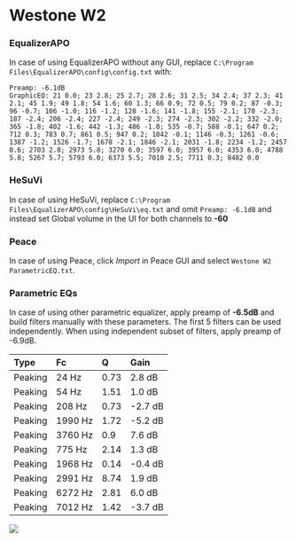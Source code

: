 # Westone W2

### EqualizerAPO
In case of using EqualizerAPO without any GUI, replace `C:\Program Files\EqualizerAPO\config\config.txt`
with:
```
Preamp: -6.1dB
GraphicEQ: 21 0.0; 23 2.8; 25 2.7; 28 2.6; 31 2.5; 34 2.4; 37 2.3; 41 2.1; 45 1.9; 49 1.8; 54 1.6; 60 1.3; 66 0.9; 72 0.5; 79 0.2; 87 -0.3; 96 -0.7; 106 -1.0; 116 -1.2; 128 -1.6; 141 -1.8; 155 -2.1; 170 -2.3; 187 -2.4; 206 -2.4; 227 -2.4; 249 -2.3; 274 -2.3; 302 -2.2; 332 -2.0; 365 -1.8; 402 -1.6; 442 -1.3; 486 -1.0; 535 -0.7; 588 -0.1; 647 0.2; 712 0.3; 783 0.7; 861 0.5; 947 0.2; 1042 -0.1; 1146 -0.3; 1261 -0.6; 1387 -1.2; 1526 -1.7; 1678 -2.1; 1846 -2.1; 2031 -1.8; 2234 -1.2; 2457 0.6; 2703 2.8; 2973 5.8; 3270 6.0; 3597 6.0; 3957 6.0; 4353 6.0; 4788 5.8; 5267 5.7; 5793 6.0; 6373 5.5; 7010 2.5; 7711 0.3; 8482 0.0
```

### HeSuVi
In case of using HeSuVi, replace `C:\Program Files\EqualizerAPO\config\HeSuVi\eq.txt` and omit `Preamp:
-6.1dB` and instead set Global volume in the UI for both channels to **-60**

### Peace
In case of using Peace, click *Import* in Peace GUI and select `Westone W2 ParametricEQ.txt`.

### Parametric EQs
In case of using other parametric equalizer, apply preamp of **-6.5dB** and build filters manually
with these parameters. The first 5 filters can be used independently.
When using independent subset of filters, apply preamp of -6.9dB.

| Type    | Fc      |    Q | Gain    |
|:--------|:--------|:-----|:--------|
| Peaking | 24 Hz   | 0.73 | 2.8 dB  |
| Peaking | 54 Hz   | 1.51 | 1.0 dB  |
| Peaking | 208 Hz  | 0.73 | -2.7 dB |
| Peaking | 1990 Hz | 1.72 | -5.2 dB |
| Peaking | 3760 Hz | 0.9  | 7.6 dB  |
| Peaking | 775 Hz  | 2.14 | 1.3 dB  |
| Peaking | 1968 Hz | 0.14 | -0.4 dB |
| Peaking | 2991 Hz | 8.74 | 1.9 dB  |
| Peaking | 6272 Hz | 2.81 | 6.0 dB  |
| Peaking | 7012 Hz | 1.42 | -3.7 dB |

![](https://raw.githubusercontent.com/jaakkopasanen/AutoEq/master/results/innerfidelity/sbaf-serious/Westone%20W2/Westone%20W2.png)